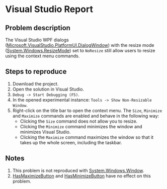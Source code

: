 # Visual Studio Report

<h2>Problem description</h2>

The Visual Studio WPF dialogs ([Microsoft.VisualStudio.PlatformUI.DialogWindow](https://learn.microsoft.com/en-us/dotnet/api/microsoft.visualstudio.platformui.dialogwindow?view=visualstudiosdk-2022)) with the resize mode ([System.Windows.ResizeMode](https://learn.microsoft.com/en-us/dotnet/api/system.windows.window.resizemode?view=windowsdesktop-6.0)) set to `NoResize` still allow users to resize using the context menu commands.

<h2>Steps to reproduce</h2>

1. Download the project.
2. Open the solution in Visual Studio.
3. `Debug -> Start Debugging (F5)`.
4. In the opened experimental instance: `Tools -> Show Non-Resizable Window`.
5. Right-click on the title bar to open the context menu. The `Size`, `Minimize` and `Maximize` commands are enabled and behave in the following way:
    - Clicking the `Size` command does not allow you to resize.
    - Clicking the `Minimize` command minimizes the window and minimizes Visual Studio.
    - Clicking the `Maximize` command maximizes the window so that it takes up the whole screen, including the taskbar.

<h2>Notes</h2>

1. This problem is not reproduced with [System.Windows.Window](https://learn.microsoft.com/en-us/dotnet/api/system.windows.window?view=windowsdesktop-6.0).
2. [HasMaximizeButton](https://learn.microsoft.com/en-us/dotnet/api/microsoft.visualstudio.platformui.dialogwindowbase.hasmaximizebutton?view=visualstudiosdk-2022#microsoft-visualstudio-platformui-dialogwindowbase-hasmaximizebutton) and [HasMinimizeButton](https://learn.microsoft.com/en-us/dotnet/api/microsoft.visualstudio.platformui.dialogwindowbase.hasminimizebutton?view=visualstudiosdk-2022) have no effect on this problem.
